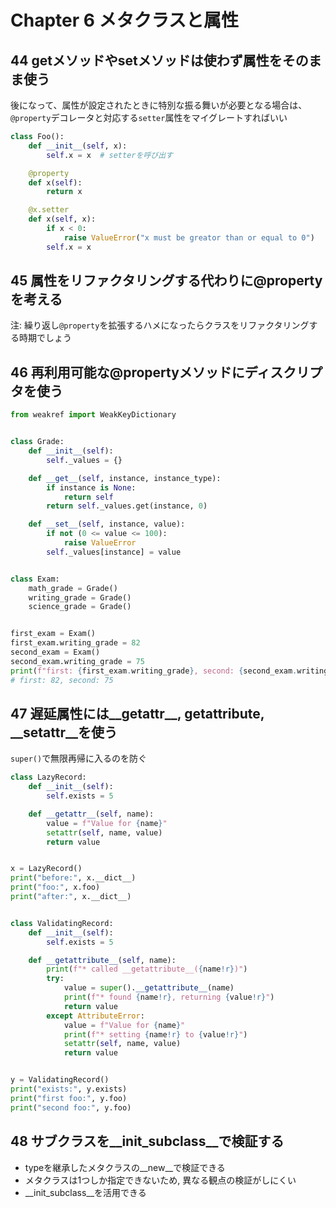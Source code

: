 # Chapter 6 メタクラスと属性

## 44 getメソッドやsetメソッドは使わず属性をそのまま使う

後になって、属性が設定されたときに特別な振る舞いが必要となる場合は、`@property`デコレータと対応する`setter`属性をマイグレートすればいい

```py
class Foo():
    def __init__(self, x):
        self.x = x  # setterを呼び出す

    @property
    def x(self):
        return x

    @x.setter
    def x(self, x):
        if x < 0:
            raise ValueError("x must be greator than or equal to 0")
        self.x = x
```

## 45 属性をリファクタリングする代わりに@propertyを考える

注: 繰り返し`@property`を拡張するハメになったらクラスをリファクタリングする時期でしょう

## 46 再利用可能な@propertyメソッドにディスクリプタを使う

```py
from weakref import WeakKeyDictionary


class Grade:
    def __init__(self):
        self._values = {}

    def __get__(self, instance, instance_type):
        if instance is None:
            return self
        return self._values.get(instance, 0)

    def __set__(self, instance, value):
        if not (0 <= value <= 100):
            raise ValueError
        self._values[instance] = value


class Exam:
    math_grade = Grade()
    writing_grade = Grade()
    science_grade = Grade()


first_exam = Exam()
first_exam.writing_grade = 82
second_exam = Exam()
second_exam.writing_grade = 75
print(f"first: {first_exam.writing_grade}, second: {second_exam.writing_grade}")
# first: 82, second: 75
```

## 47 遅延属性には__getattr__, __getattribute__, __setattr__を使う

`super()`で無限再帰に入るのを防ぐ

```py
class LazyRecord:
    def __init__(self):
        self.exists = 5

    def __getattr__(self, name):
        value = f"Value for {name}"
        setattr(self, name, value)
        return value


x = LazyRecord()
print("before:", x.__dict__)
print("foo:", x.foo)
print("after:", x.__dict__)


class ValidatingRecord:
    def __init__(self):
        self.exists = 5

    def __getattribute__(self, name):
        print(f"* called __getattribute__({name!r})")
        try:
            value = super().__getattribute__(name)
            print(f"* found {name!r}, returning {value!r}")
            return value
        except AttributeError:
            value = f"Value for {name}"
            print(f"* setting {name!r} to {value!r}")
            setattr(self, name, value)
            return value


y = ValidatingRecord()
print("exists:", y.exists)
print("first foo:", y.foo)
print("second foo:", y.foo)
```

## 48 サブクラスを__init_subclass__で検証する

- typeを継承したメタクラスの__new__で検証できる
- メタクラスは1つしか指定できないため, 異なる観点の検証がしにくい
- __init_subclass__を活用できる
